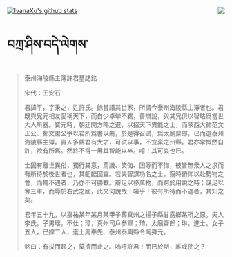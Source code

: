 [![IvanaXu's github stats](https://github-readme-stats.vercel.app/api?username=IvanaXu&show_icons=true&theme=vue-dark)](https://github.com/anuraghazra/github-readme-stats)
<img align="right" src="https://github-readme-stats.vercel.app/api/top-langs/?username=IvanaXu&langs_count=3&theme=graywhite" />
# བཀྲ་ཤིས་བདེ་ལེགས་
> 泰州海陵縣主簿許君墓誌銘
> 
> 宋代：王安石 
> 
> 君諱平，字秉之，姓許氏。餘嘗譜其世家，所謂今泰州海陵縣主簿者也。君既與兄元相友愛稱天下，而自少卓犖不羈，善辯說，與其兄俱以智略爲當世大人所器。寶元時，朝廷開方略之選，以招天下異能之士，而陝西大帥范文正公、鄭文肅公爭以君所爲書以薦，於是得召試，爲太廟齋郎，已而選泰州海陵縣主簿。貴人多薦君有大才，可試以事，不宜棄之州縣。君亦常慨然自許，欲有所爲。然終不得一用其智能以卒。噫！其可哀也已。
> 
> 士固有離世異俗，獨行其意，罵譏、笑侮、困辱而不悔，彼皆無衆人之求而有所待於後世者也，其齟齬固宜。若夫智謀功名之士，窺時俯仰以赴勢物之會，而輒不遇者，乃亦不可勝數。辯足以移萬物，而窮於用說之時；謀足以奪三軍，而辱於右武之國，此又何說哉！嗟乎！彼有所待而不遇者，其知之矣。
> 
> 君年五十九，以嘉祐某年某月某甲子葬真州之揚子縣甘露鄉某所之原。夫人李氏。子男瓌，不仕；璋，真州司戶參軍；琦，太廟齋郎；琳，進士。女子五人，已嫁二人，進士周奉先、泰州泰興縣令陶舜元。
> 
> 銘曰：有拔而起之，莫擠而止之。嗚呼許君！而已於斯，誰或使之？
>